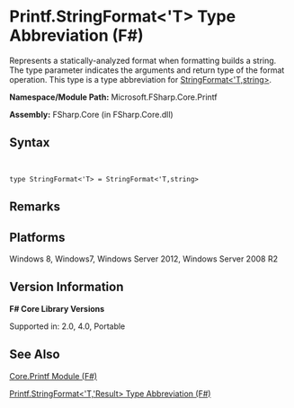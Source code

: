 # Printf.StringFormat<'T> Type Abbreviation (F#)

Represents a statically-analyzed format when formatting builds a string. The type parameter indicates the arguments and return type of the format operation. This type is a type abbreviation for [StringFormat&lt;'T,string&gt;](http://msdn.microsoft.com/en-us/library/d69a911f-3a25-42fa-bd51-a9c9c1102fa8).

**Namespace/Module Path:** Microsoft.FSharp.Core.Printf

**Assembly:** FSharp.Core (in FSharp.Core.dll)


## Syntax


```


type StringFormat<'T> = StringFormat<'T,string>

```



## Remarks

## Platforms
Windows 8, Windows7, Windows Server 2012, Windows Server 2008 R2


## Version Information
**F# Core Library Versions**

Supported in: 2.0, 4.0, Portable




## See Also
[Core.Printf Module &#40;F&#35;&#41;](Core.Printf-Module-%28FSharp%29.md)

[Printf.StringFormat&#60;'T,'Result&#62; Type Abbreviation &#40;F&#35;&#41;](Printf.StringFormat%28%27T%2C%27Result%29-Type-Abbreviation-%28FSharp%29.md)


